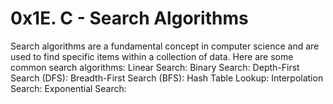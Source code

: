 # 0x1E. C - Search Algorithms

Search algorithms are a fundamental concept in computer science and are used to find specific items within a collection of data. Here are some common search algorithms:
Linear Search:
Binary Search:
Depth-First Search (DFS):
Breadth-First Search (BFS):
Hash Table Lookup:
Interpolation Search:
Exponential Search:
